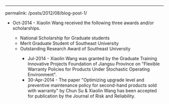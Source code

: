 ---
permalink: /posts/2012/08/blog-post-1/
<ul>
  <li>Oct-2014 - Xiaolin Wang received the following three awards and/or scholarships. </li>
  <ul>
    <li>National Scholarship for Graduate students</li>
    <li>Merit Graduate Student of Southeast University</li>
    <li>Outstanding Research Award of Southeast University</li>
  <ul>
    <li>Jul-2014 - Xiaolin Wang was granted by the Graduate Training Innovative Projects Foundation of Jiangsu Province on "Flexible Warranty Policies for Products Under Stochastic Operating Environment". </li>
    <li>30-Apr-2014 - The paper "Optimizing upgrade level and preventive maintenance policy for second-hand products sold with warranty" by Chun Su & Xiaolin Wang has been accepted for publication by the Journal of Risk and Reliability.</li>
<ul>
